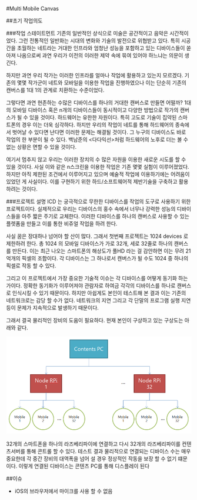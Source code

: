 #Multi Mobile Canvas

##초기 작업의도

###작업 스테이트먼트
기존의 일반적인 상식으로 미술은 공간적이고 음악은 시간적이었다. 그런 전통적인 일반화는 시대의 변화와 기술의 발전으로 위협받고 있다. 특히 시공간을 초월하는 네트라는 거대한 인프라와 엄청난 성능을 포함하고 있는 디바이스들이 쏟아져 나옴으로써 과연 우리가 이전의 이러한 제약 속에 묶여 있어야 하느냐는 의문이 생긴다. 

하지만 과연 우리 작가는 이러한 인프라를 얼마나 작업에 활용하고 있는지 모르겠다. 기존의 몇몇 작가군이 네트와 모바일을 이용한 작업을 진행하였으나 이는 단순히 기존의 캔버스를 1대 1의 관계로 치환하는 수준이었다. 

그렇다면 과연 현존하는 수많은 디바이스를 하나의 거대한 캔버스로 만들면 어떨까? 1대의 모바일 디바이스 혹은 n개의 디바이스들이 동시적이고 다양한 방법으로 작가의 캔버스가 될 수 있을 것이다. 하드웨어는 유한한 자원이다. 특히 고도로 기술이 집약된 스마트폰의 경우 이는 더욱 심각하다. 하지만 우리의 작업이 네트를 통해 하드웨어의 종속에서 벗어날 수 있다면 난다면 이러한 문제는 해결될 것이다. 그 누구의 디바이스도 바로 작업의 한 부분이 될 수 있다. 백남준의 <다다익선>처럼 하드웨어의 노후로 더는 볼 수 없는 상황은 면할 수 있을 것이다. 

여기서 멈추지 않고 우리는 이러한 장치의 수 많은 자원을 이용한 새로운 시도를 할 수 있을 것이다. 사실 이와 같은 n스크린을 이용한 작업은 기존 몇몇 실험이 이루어졌었다. 하지만 아직 제한된 조건에서 이루어지고 있으며 예술적 작업에 이용하기에는 어려움이 있었던 게 사실이다. 이를 구현하기 위한 하드/소프트웨어적 제반기술을 구축하고 활용하려는 것이다.


###프로젝트 설명
ICD 는 궁극적으로 무한한 디바이스를 작업의 도구로 사용하기 위한 프로젝트이다. 실제적으로 우리는 디바이스의 홍수 속에서 너무나 강력한 성능의 디바이스들을 아주 짧은 주기로 교체한다. 이러한 디바이스를 하나의 캔버스로 사용할 수 있는 플렛폼을 만들고 이를 통한 비쥬얼 작업을 하려 한다. 

사실 꿈은 장대하나 넘어야 할 산이 많다. 그래서 첫번째 프로젝트는 1024 devices 로 제한하려 한다. 총 1024 의 모바일 디바이스가 가로 32개, 세로 32줄로 하나의 캔버스를 만든다. 이는 최근 나오는 스마트폰의 해상도가 풀HD 라는 걸 감안하면 이는 무려 21억개의 픽셀의 조합이다. 각 디바이스는 그 하나로서 캔버스가 될 수도 1024 중 하나의 픽셀로 작동 할 수 있다.

그리고 이 프로젝트에서 가장 중요한 기술적 이슈는 각 디바이스를 어떻게 동기화 하는 가이다. 정확한 동기화가 이루어져야 관람자로 하여금 각각의 디바이스를 하나로 캔버스로 인식시킬 수 있기 때문이다. 하지만 아쉽게도 본인이 테스트해 본 결과 이는 기존의 네트워크로는 감당 할 수가 없다. 네트워크의 지연 그리고 각 단말의 프로그램 실행 지연등이 문제가 지속적으로 발생하기 때문이다. 

그래서 결국 물리적인 장비의 도움이 필요하다. 현재 본인이 구상하고 있는 구상도는 아래와 같다.

![](/images/2015/10/mmc001.png)

32개의 스마트폰을 하나의 라즈베리파이에 연결하고 다시 32개의 라즈베리파이를 컨텐츠서버를 통해 콘트롤 할 수 있다. 테스트 결과 물리적으로 연결되는 디바이스 수는 매우 중요한데 각 중간 장비의 대역폭을 넘어 설 경우 정상적인 작동을 보장 할 수 없기 떄문이다. 이렇게 연결된 디바이스는 콘텐츠 PC를 통해 디스플레이 된다

##이슈
- iOS의 브라우저에서 마이크를 사용 할 수 없음